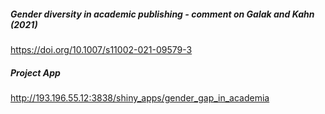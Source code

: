 ##### Gender diversity in academic publishing - comment on Galak and Kahn (2021)
https://doi.org/10.1007/s11002-021-09579-3

##### Project App
http://193.196.55.12:3838/shiny_apps/gender_gap_in_academia
